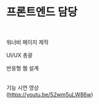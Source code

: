 <br><h1>프론트엔드 담당</h1></br>

<p>워너비 페이지 제작</p>
<p>UI/UX 총괄</p>
<p>반응형 웹 설계</p>


<br>기능 시연 영상</br>
(https://youtu.be/52wm5uLW86w)
